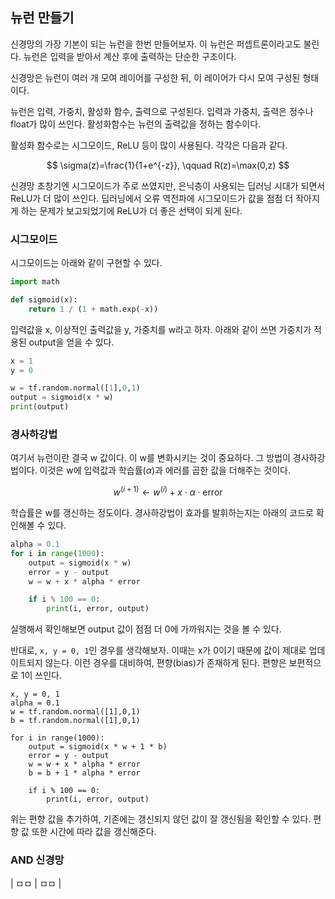 ## 뉴런 만들기
신경망의 가장 기본이 되는 뉴런을 한번 만들어보자. 이 뉴런은 퍼셉트론이라고도 불린다. 뉴런은 입력을 받아서 계산 후에 출력하는 단순한 구조이다.

신경망은 뉴런이 여러 개 모여 레이어를 구성한 뒤, 이 레이어가 다시 모여 구성된 형태이다.

뉴런은 입력, 가중치, 활성화 함수, 출력으로 구성된다. 입력과 가중치, 출력은 정수나 float가 많이 쓰인다. 활성화함수는 뉴런의 출력값을 정하는 함수이다.

활성화 함수로는 시그모이드, ReLU 등이 많이 사용된다. 각각은 다음과 같다.

$$
\sigma(z)=\frac{1}{1+e^{-z}}, \qquad R(z)=\max(0,z)
$$

신경망 초창기엔 시그모이드가 주로 쓰였지만, 은닉층이 사용되는 딥러닝 시대가 되면서 ReLU가 더 많이 쓰인다. 딥러닝에서 오류 역전파에 시그모이드가 값을 점점 더 작아지게 하는 문제가 보고되었기에 ReLU가 더 좋은 선택이 되게 된다.

### 시그모이드
시그모이드는 아래와 같이 구현할 수 있다.
```py
import math

def sigmoid(x):
    return 1 / (1 + math.exp(-x))
```
입력값을 x, 이상적인 출력값을 y, 가중치를 w라고 하자. 아래와 같이 쓰면 가중치가 적용된 output을 얻을 수 있다.
```py
x = 1
y = 0

w = tf.random.normal([1],0,1)
output = sigmoid(x * w)
print(output)
```

### 경사하강법
여기서 뉴런이란 결국 w 값이다. 이 w를 변화시키는 것이 중요하다. 그 방법이 경사하강법이다. 이것은 w에 입력값과 학습률($\alpha$)과 에러를 곱한 값을 더해주는 것이다.

$$
w^{(i+1)} \gets w^{(i)} + x \cdot \alpha \cdot \text{error}
$$

학습률은 w를 갱신하는 정도이다. 경사하강법이 효과를 발휘하는지는 아래의 코드로 확인해볼 수 있다.
```py
alpha = 0.1
for i in range(1000):
    output = sigmoid(x * w)
    error = y - output
    w = w + x * alpha * error

    if i % 100 == 0:
        print(i, error, output)
```
실행해서 확인해보면 output 값이 점점 더 0에 가까워지는 것을 볼 수 있다.

반대로, `x, y = 0, 1`인 경우를 생각해보자. 이때는 x가 0이기 때문에 값이 제대로 업데이트되지 않는다. 이런 경우를 대비하여, 편향(bias)가 존재하게 된다. 편향은 보편적으로 1이 쓰인다.
```
x, y = 0, 1
alpha = 0.1
w = tf.random.normal([1],0,1)
b = tf.random.normal([1],0,1)

for i in range(1000):
    output = sigmoid(x * w + 1 * b)
    error = y - output
    w = w + x * alpha * error
    b = b + 1 * alpha * error

    if i % 100 == 0:
        print(i, error, output)
```
위는 편향 값을 추가하여, 기존에는 갱신되지 않던 값이 잘 갱신됨을 확인할 수 있다. 편향 값 또한 시간에 따라 값을 갱신해준다.

### AND 신경망
| ㅁㅁ | ㅁㅁ |

